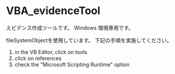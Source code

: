 # VBA_evidenceTool
えビデンス作成ツールです。
Windows 環境専用です。

fileSystemObjectを使用しています。
下記の手順を実施してください。
1. in the VB Editor, click on tools
2. click on references
3. check the "Microsoft Scripting Runtime" option
